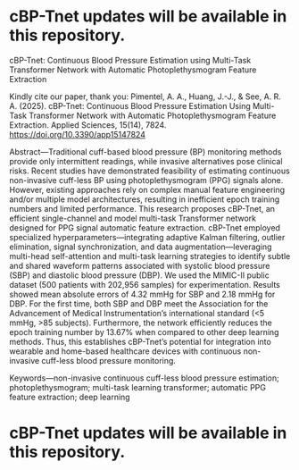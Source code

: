 # cBP-Tnet updates will be available in this repository.

cBP-Tnet: Continuous Blood Pressure Estimation using Multi-Task Transformer Network with Automatic Photoplethysmogram Feature Extraction

Kindly cite our paper, thank you: Pimentel, A. A., Huang, J.-J., & See, A. R. A. (2025). cBP-Tnet: Continuous Blood Pressure Estimation Using Multi-Task Transformer Network with Automatic Photoplethysmogram Feature Extraction. Applied Sciences, 15(14), 7824. https://doi.org/10.3390/app15147824

Abstract—Traditional cuff-based blood pressure (BP) monitoring methods provide only intermittent readings, while invasive alternatives pose clinical risks. Recent studies have demonstrated feasibility of estimating continuous non-invasive cuff-less BP using photoplethysmogram (PPG) signals alone. However, existing approaches rely on complex manual feature engineering and/or multiple model architectures, resulting in inefficient epoch training numbers and limited performance. This research proposes cBP-Tnet, an efficient single-channel and model multi-task Transformer network designed for PPG signal automatic feature extraction. cBP-Tnet employed specialized hyperparameters—integrating adaptive Kalman filtering, outlier elimination, signal synchronization, and data augmentation—leveraging multi-head self-attention and multi-task learning strategies to identify subtle and shared waveform patterns associated with systolic blood pressure (SBP) and diastolic blood pressure (DBP). We used the MIMIC-II public dataset (500 patients with 202,956 samples) for experimentation. Results showed mean absolute errors of 4.32 mmHg for SBP and 2.18 mmHg for DBP. For the first time, both SBP and DBP meet the Association for the Advancement of Medical Instrumentation’s international standard (<5 mmHg, >85 subjects). Furthermore, the network efficiently reduces the epoch training number by 13.67% when compared to other deep learning methods. Thus, this establishes cBP-Tnet’s potential for integration into wearable and home-based healthcare devices with continuous non-invasive cuff-less blood pressure monitoring.

Keywords—non-invasive continuous cuff-less blood pressure estimation; photoplethysmogram; multi-task learning transformer; automatic PPG feature extraction; deep learning

# cBP-Tnet updates will be available in this repository.
